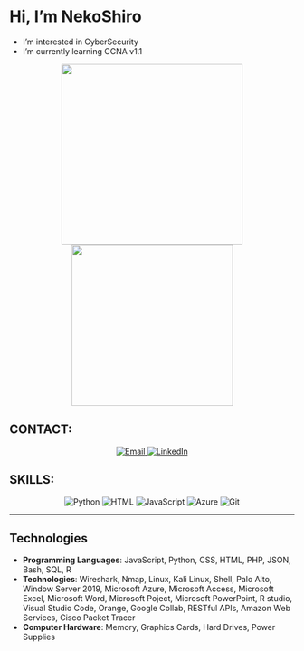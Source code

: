 # Hi, I’m NekoShiro

- I’m interested in CyberSecurity  
- I’m currently learning CCNA v1.1    

<div align="center">
  <a href="#" title="">
    <img width="320" align="center" src="https://github-readme-stats.vercel.app/api?username=NekoShiroi&show_icons=true&theme=react&border_color=61dafb&hide_border=true" />
  </a>
  <a href="#" title="">
    <img align="center" width="285" src="https://github-readme-stats.vercel.app/api/top-langs/?username=NekoShiroi&hide=c%23,powershell,Mathematica,Ruby,Objective-C,Objective-C%2b%2b,Cuda&title_color=61dafb&text_color=ffffff&icon_color=61dafb&bg_color=20232a&langs_count=8&layout=compact&border_color=61dafb&hide_border=true" />
  </a>
</div>

## CONTACT:
<div align="center">
  <a href="mailto:vutechnician@gmail.com">
    <img src="https://img.shields.io/badge/Email-D14836?style=for-the-badge&logo=gmail&logoColor=white" alt="Email">
  </a>
  <a href="https://www.linkedin.com/in/vu-nguyen2901/" target="_blank">
    <img src="https://img.shields.io/badge/LinkedIn-0077B5?style=for-the-badge&logo=linkedin&logoColor=white" alt="LinkedIn">
  </a>
</div>

## SKILLS:
<div align="center">
  <img src="https://img.shields.io/badge/Python-3776AB?style=for-the-badge&logo=python&logoColor=white" alt="Python">
  <img src="https://img.shields.io/badge/HTML-E34F26?style=for-the-badge&logo=html5&logoColor=white" alt="HTML">
  <img src="https://img.shields.io/badge/JavaScript-F7DF1E?style=for-the-badge&logo=javascript&logoColor=black" alt="JavaScript">
  <img src="https://img.shields.io/badge/Azure-0078D4?style=for-the-badge&logo=microsoft-azure&logoColor=white" alt="Azure">
  <img src="https://img.shields.io/badge/Git-F05032?style=for-the-badge&logo=git&logoColor=white" alt="Git">
</div>

---

## Technologies

- **Programming Languages**: JavaScript, Python, CSS, HTML, PHP, JSON, Bash, SQL, R
- **Technologies**: Wireshark, Nmap, Linux, Kali Linux, Shell, Palo Alto, Window Server 2019, Microsoft Azure, Microsoft Access, Microsoft Excel, Microsoft Word, Microsoft Poject, Microsoft PowerPoint, R studio, Visual Studio Code, Orange, Google Collab, RESTful APIs, Amazon Web Services, Cisco Packet Tracer
- **Computer Hardware**: Memory, Graphics Cards, Hard Drives, Power Supplies
